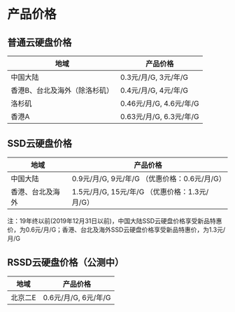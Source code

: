 # 产品价格



## 普通云硬盘价格

| 地域              | 产品价格                |
| --------------- | ------------------- |
| 中国大陆            | 0.3元/月/G, 3元/年/G    |
| 香港B、台北及海外（除洛杉矶） | 0.4元/月/G, 4元/年/G    |
| 洛杉矶             | 0.46元/月/G, 4.6元/年/G |
| 香港A             | 0.63元/月/G, 6.3元/年/G |

## SSD云硬盘价格

| 地域       | 产品价格                              |
| -------- | --------------------------------- |
| 中国大陆     | 0.9元/月/G, 9元/年/G （优惠价格：0.6元/月/G）  |
| 香港、台北及海外 | 1.5元/月/G, 15元/年/G （优惠价格：1.3元/月/G） |

注：19年终以前(2019年12月31日以前)，中国大陆SSD云硬盘价格享受新品特惠价，为0.6元/月/G；香港、台北及海外SSD云硬盘价格享受新品特惠价，为1.3元/月/G

## RSSD云硬盘价格（公测中）

| 地域   | 产品价格             |
| ---- | ---------------- |
| 北京二E | 0.6元/月/G, 6元/年/G |

